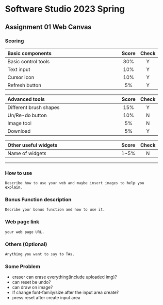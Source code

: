 # Software Studio 2023 Spring
## Assignment 01 Web Canvas


### Scoring

| **Basic components**                             | **Score** | **Check** |
| :----------------------------------------------- | :-------: | :-------: |
| Basic control tools                              | 30%       | Y         |
| Text input                                       | 10%       | Y         |
| Cursor icon                                      | 10%       | Y         |
| Refresh button                                   | 5%        | Y         |

| **Advanced tools**                               | **Score** | **Check** |
| :----------------------------------------------- | :-------: | :-------: |
| Different brush shapes                           | 15%       | Y         |
| Un/Re-do button                                  | 10%       | N         |
| Image tool                                       | 5%        | N         |
| Download                                         | 5%        | Y         |

| **Other useful widgets**                         | **Score** | **Check** |
| :----------------------------------------------- | :-------: | :-------: |
| Name of widgets                                  | 1~5%     | N         |


---

### How to use 

    Describe how to use your web and maybe insert images to help you explain.

### Bonus Function description

    Decribe your bonus function and how to use it.

### Web page link

    your web page URL.

### Others (Optional)

    Anything you want to say to TAs.

<style>
table th{
    width: 100%;
}
</style>

### Some Problem
* eraser can erase everything(include uploaded img)?
* can reset be undo?
* can draw on image?
* If change font-family/size after the input area create?
* press reset after create input area

